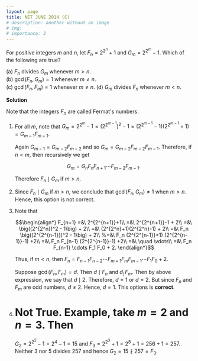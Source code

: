 ```yaml
---
layout: page
title: NET JUNE 2014 (C)
# description: another without an image
# img:
# importance: 3
---
```

<!-- # **NET JUNE 2014 (C):**  -->

For positive integers $m$ and $n$, let
$F_n = 2^{2^n}+1$ and $G_m= 2^{2^m}-1$. Which of the following are true?

(a) $F_n$ divides $G_m$ whenever $m>n$.<br>
(b) $\gcd(F_n,G_m) = 1$ whenever $m \neq n$.<br>
(c) $\gcd(F_n,F_m) = 1$ whenever $m \neq n$.
(d) $G_m$ divides $F_n$ whenever $m < n$.<br>

**Solution**

Note that the integers $F_n$ are called Fermat's numbers.<br>

1.  For all $m$, note that
    $G_m = 2^{2^m}-1 = (2^{2^{m-1}})^2 - 1= (2^{2^{m-1}} - 1)(2^{2^{m-1}} + 1) = G_{m-1}F_{m-1}$.<br>

    Again $G_{m-1} = G_{m-2} F_{m-2}$ and so
    $G_m = G_{m-2}F_{m-2}F_{m-1}$. Therefore, if $n < m$, then
    recursively we get 

    $$G_m = G_nF_n F_{n+1} \cdots F_{m-2}F_{m-1}.$$
    
    Therefore $F_n \mid G_m$ if $m > n$.<br>

2.  Since $F_n \mid G_m$ if $m > n$, we conclude that
    $\gcd(F_n,G_m) \neq 1$ when $m > n$. Hence, this option is not
    correct.<br>

3.  Note that 

    $$\begin{align*}
    F_{n+1} =&\ 2^{2^{n+1}}+1\\
    =&\ 2^{2^{n+1}}-1 + 2\\
    =&\ \big((2^{2^n})^2 - 1\big) + 2\\
    =&\ (2^{2^n}+1)(2^{2^n}-1) + 2\\
    =&\ F_n \big((2^{2^{n-1}})^2 - 1\big) + 2\\
    %=&\ F_n (2^{2^{n-1}}+1) (2^{2^{n-1}}-1) +2\\
    =&\ F_n F_{n-1} (2^{2^{n-1}}-1) +2\\
    =&\ \quad \vdots\\
    =&\ F_n F_{n-1} \cdots F_1 F_0 + 2.
    \end{align*}$$

    Thus, if $m < n$, then
    $F_n = F_{n-1} F_{n-2} \cdots F_{m+1} F_m F_{m-1} \cdots F_1 F_0+2$.<br>

    Suppose $\gcd(F_n,F_m) = d$. Then $d\mid F_n$ and $d_\mid F_m$. Then
    by above expression, we say that $d \mid 2$. Therefore, $d = 1$ or
    $d=2$. But since $F_n$ and $F_m$ are odd numbers, $d\neq 2$. Hence,
    $d = 1$. This options is **correct**.<br>

4.  # **Not True.** Example, take $m=2$ and $n =3$. Then
    $G_2 = 2^{2^2} - 1 = 2^4-1 = 15$ and
    $F_3 = 2^{2^3} + 1 = 2^8+1 = 256 + 1 = 257$. Neither $3$ nor $5$
    divides $257$ and hence $G_2 = 15 \nmid 257 = F_3$.


